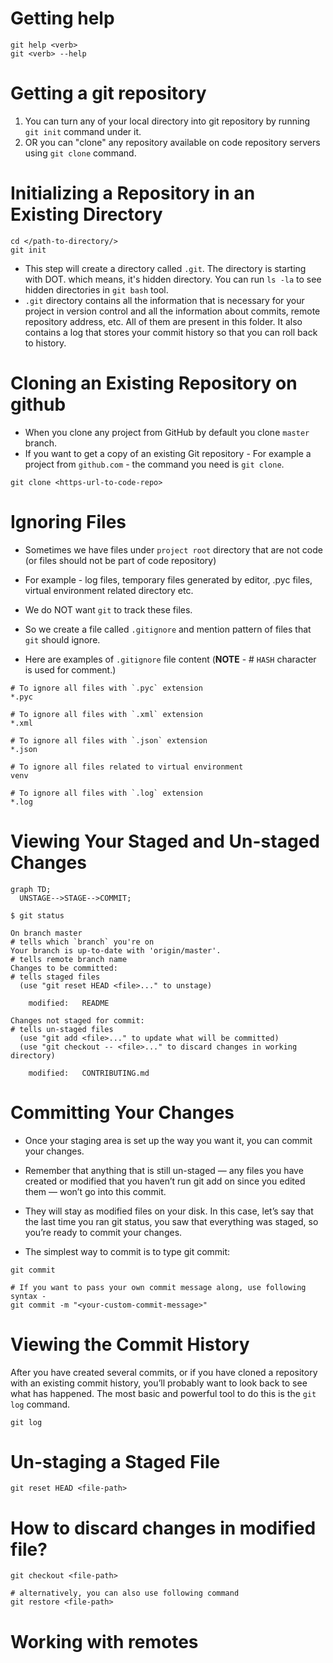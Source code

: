 # Getting help

```shell
git help <verb>
git <verb> --help
```

# Getting a git repository 

1. You can turn any of your local directory into git repository by running `git init` command under it.
2. OR you can "clone" any repository available on code repository servers using `git clone` command.

# Initializing a Repository in an Existing Directory

```shell
cd </path-to-directory/>
git init
```
- This step will create a directory called `.git`. The directory is starting with DOT. which means, it's hidden 
  directory. You can run `ls -la` to see hidden directories in `git bash` tool.
- `.git` directory contains all the information that is necessary for your project in version control and all the
  information about commits, remote repository address, etc. All of them are present in this folder. It also contains a
  log that stores your commit history so that you can roll back to history.

# Cloning an Existing Repository on github

- When you clone any project from GitHub by default you clone `master` branch.
- If you want to get a copy of an existing Git repository - For example a project from `github.com` -
  the command you need is `git clone`.

```shell
git clone <https-url-to-code-repo>
```

# Ignoring Files

- Sometimes we have files under `project root` directory that are not code 
  (or files should not be part of code repository)
- For example - log files, temporary files generated by editor, .pyc files, virtual environment related directory etc.

- We do NOT want `git` to track these files. 
- So we create a file called `.gitignore` and mention pattern of files that `git` should ignore.
- Here are examples of `.gitignore` file content (**NOTE** - # `HASH` character is used for comment.)

```shell
# To ignore all files with `.pyc` extension
*.pyc

# To ignore all files with `.xml` extension
*.xml

# To ignore all files with `.json` extension
*.json

# To ignore all files related to virtual environment
venv

# To ignore all files with `.log` extension
*.log
```

# Viewing Your Staged and Un-staged Changes

```mermaid
graph TD;
  UNSTAGE-->STAGE-->COMMIT;
```

```shell
$ git status
```
```
On branch master                                                                       # tells which `branch` you're on
Your branch is up-to-date with 'origin/master'.                                        # tells remote branch name
Changes to be committed:                                                               # tells staged files
  (use "git reset HEAD <file>..." to unstage)

    modified:   README

Changes not staged for commit:                                                         # tells un-staged files
  (use "git add <file>..." to update what will be committed)
  (use "git checkout -- <file>..." to discard changes in working directory)

    modified:   CONTRIBUTING.md
```

# Committing Your Changes

- Once your staging area is set up the way you want it, you can commit your changes.

- Remember that anything that is still un-staged — any files you have created or modified that you haven’t run git add
  on since you edited them — won’t go into this commit.
- They will stay as modified files on your disk. In this case, let’s say that the last time you ran git status, you saw
  that everything was staged, so you’re ready to commit your changes.
- The simplest way to commit is to type git commit:
```shell
git commit

# If you want to pass your own commit message along, use following syntax -
git commit -m "<your-custom-commit-message>"
```

# Viewing the Commit History

After you have created several commits, or if you have cloned a repository with an existing commit history, 
you’ll probably want to look back to see what has happened. The most basic and powerful tool to do this is the
`git log` command.
```shell
git log
```

# Un-staging a Staged File

```shell
git reset HEAD <file-path>
```

# How to discard changes in modified file?
```shell
git checkout <file-path>

# alternatively, you can also use following command
git restore <file-path>
```

# Working with remotes

